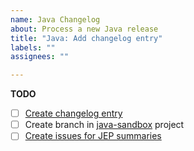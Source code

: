 ```yaml
---
name: Java Changelog
about: Process a new Java release
title: "Java: Add changelog entry"
labels: ""
assignees: ""

---
```


**TODO**

- [ ] [Create changelog entry](https://github.com/experimental-software/changelog/edit/master/java/README.md)
- [ ] Create branch in [java-sandbox](https://github.com/experimental-software/java-sandbox) project
- [ ] [Create issues for JEP summaries](https://github.com/experimental-software/changelog/issues/new?title=Java%3A%20JEP%20summary%3A%20)
